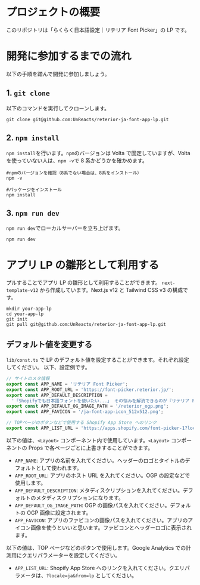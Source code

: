 # プロジェクトの概要

このリポジトリは「らくらく日本語設定｜リテリア Font Picker」の LP です。


# 開発に参加するまでの流れ

以下の手順を踏んで開発に参加しましょう。

## 1. `git clone`

以下のコマンドを実行してクローンします。

```shell
git clone git@github.com:UnReacts/reterior-ja-font-app-lp.git
```

## 2. `npm install`

`npm install`を行います。`npm`のバージョンは Volta で固定していますが、Volta を使っていない人は、`npm -v`で 8 系かどうかを確かめます。

```shell
#npmのバージョンを確認（8系でない場合は、8系をインストール）
npm -v

#パッケージをインストール
npm install
```

## 3. `npm run dev`

`npm run dev`でローカルサーバーを立ち上げます。

```shell
npm run dev
```

# アプリ LP の雛形として利用する

プルすることでアプリ LP の雛形として利用することができます。
`next-template-v12` から作成しています。Next.js v12 と Tailwind CSS v3 の構成です。

```shell
mkdir your-app-lp
cd your-app-lp
git init
git pull git@github.com:UnReacts/reterior-ja-font-app-lp.git
```

## デフォルト値を変更する

`lib/const.ts` で LP のデフォルト値を設定することができます。それぞれ設定してください。
以下、設定例です。

```ts
// サイトのメタ情報
export const APP_NAME = 'リテリア Font Picker';
export const APP_ROOT_URL = 'https://font-picker.reterior.jp/';
export const APP_DEFAULT_DESCRIPTION =
  '「Shopifyでも日本語フォントを使いたい...」 その悩みを解消できるのが『リテリア Font Picker』です。コード編集なしで日本語フォントを使用することが可能です！';
export const APP_DEFAULT_OG_IMAGE_PATH = '/reterior_ogp.png';
export const APP_FAVICON = '/ja-font-app-icon_512x512.png';

// TOPページのボタンなどで使用する Shopify App Store へのリンク
export const APP_LIST_URL = 'https://apps.shopify.com/font-picker-1?locale=ja&from=lp';
```

以下の値は、`<Layout>` コンポーネント内で使用しています。`<Layout>` コンポーネントの Props で各ページごとに上書きすることができます。

- `APP_NAME`: アプリの名前を入れてください。ヘッダーのロゴとタイトルのデフォルトとして使われます。
- `APP_ROOT_URL`: アプリのホスト URL を入れてください。OGP の設定などで使用します。
- `APP_DEFAULT_DESCRIPTION`: メタディスクリプションを入れてください。デフォルトのメタディスクリプションになります。
- `APP_DEFAULT_OG_IMAGE_PATH`: OGP の画像パスを入れてください。デフォルトの OGP 画像に設定されます。
- `APP_FAVICON`: アプリのファビコンの画像パスを入れてください。アプリのアイコン画像を使うといいと思います。ファビコンとヘッダーロゴに表示されます。

以下の値は、TOP ページなどのボタンで使用します。Google Analytics での計測用にクエリパラメーターを設定してください。

- `APP_LIST_URL`: Shopify App Store へのリンクを入れてください。クエリパラメータは、`?locale=ja&from=lp` としてください。
